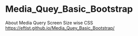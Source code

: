 # Media_Quey_Basic_Bootstrap
About Media Query Screen Size wise CSS
 https://eftist.github.io/Media_Quey_Basic_Bootstrap/
